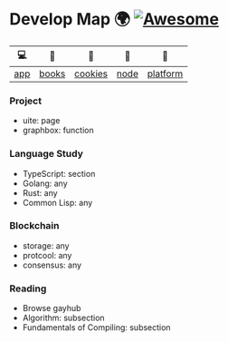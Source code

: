 # Develop Map 🌍  [![Awesome](https://cdn.rawgit.com/sindresorhus/awesome/d7305f38d29fed78fa85652e3a63e154dd8e8829/media/badge.svg)](https://github.com/sindresorhus/awesome)

| 💻             | 📄                 | 🍩                    | 🎯              | 🌈                   |
| -------------- | ------------------ | --------------------- | --------------- | -------------------- |
| [app](/app.md) | [books](/books.md) | [cookies](cookies.md) | [node](node.md) | [platform](platform) |

### Project  
+ uite: page
+ graphbox: function

### Language Study  
+ TypeScript: section
+ Golang: any
+ Rust: any
+ Common Lisp: any

### Blockchain  
+ storage: any
+ protcool: any
+ consensus: any

### Reading  
+ Browse gayhub
+ Algorithm: subsection
+ Fundamentals of Compiling: subsection

